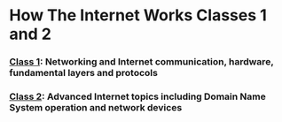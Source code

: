 # How The Internet Works Classes 1 and 2

### [Class 1](Class1.md): Networking and Internet communication, hardware, fundamental layers and protocols 
### [Class 2](Class2.md): Advanced Internet topics including Domain Name System operation and network devices
